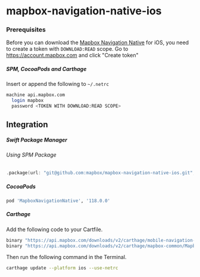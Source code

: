 # mapbox-navigation-native-ios

### Prerequisites

Before you can download the [Mapbox Navigation Native](https://github.com/mapbox/mapbox-navigation-native) for iOS, you need to create a token with `DOWNLOAD:READ` scope.
Go to https://account.mapbox.com and click "Create token"

##### SPM, CocoaPods and Carthage
Insert or append the following to `~/.netrc`

```bash
machine api.mapbox.com
  login mapbox
  password <TOKEN WITH DOWNLOAD:READ SCOPE>
```

## Integration

##### Swift Package Manager

###### Using SPM Package

```swift
.package(url: "git@github.com:mapbox/mapbox-navigation-native-ios.git", from: "118.0.0"),
```

##### CocoaPods

```ruby
pod 'MapboxNavigationNative', '118.0.0'
```

##### Carthage

Add the following code to your Cartfile.

```bash
binary "https://api.mapbox.com/downloads/v2/carthage/mobile-navigation-native/MapboxNavigationNative.json" == 118.0.0
binary "https://api.mapbox.com/downloads/v2/carthage/mapbox-common/MapboxCommon-ios.json" == 23.1.0-rc.2
```

Then run the following command in the Terminal.
```bash
carthage update --platform ios --use-netrc
```
